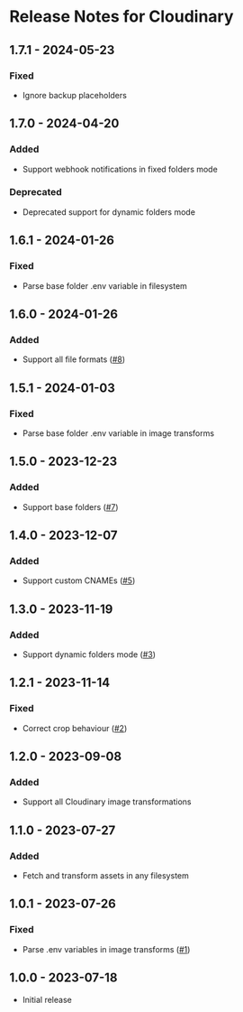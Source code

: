 # Release Notes for Cloudinary

## 1.7.1 - 2024-05-23

### Fixed

- Ignore backup placeholders

## 1.7.0 - 2024-04-20

### Added

- Support webhook notifications in fixed folders mode

### Deprecated

- Deprecated support for dynamic folders mode

## 1.6.1 - 2024-01-26

### Fixed

- Parse base folder .env variable in filesystem

## 1.6.0 - 2024-01-26

### Added

- Support all file formats ([#8](https://github.com/thomasvantuycom/craft-cloudinary/issues/8))

## 1.5.1 - 2024-01-03

### Fixed

- Parse base folder .env variable in image transforms

## 1.5.0 - 2023-12-23

### Added

- Support base folders ([#7](https://github.com/thomasvantuycom/craft-cloudinary/issues/7))

## 1.4.0 - 2023-12-07

### Added

- Support custom CNAMEs ([#5](https://github.com/thomasvantuycom/craft-cloudinary/issues/5))

## 1.3.0 - 2023-11-19

### Added

- Support dynamic folders mode ([#3](https://github.com/thomasvantuycom/craft-cloudinary/issues/3))

## 1.2.1 - 2023-11-14

### Fixed

- Correct crop behaviour ([#2](https://github.com/thomasvantuycom/craft-cloudinary/issues/2))

## 1.2.0 - 2023-09-08

### Added

- Support all Cloudinary image transformations

## 1.1.0 - 2023-07-27

### Added

- Fetch and transform assets in any filesystem

## 1.0.1 - 2023-07-26

### Fixed

- Parse .env variables in image transforms ([#1](https://github.com/thomasvantuycom/craft-cloudinary/issues/1))

## 1.0.0 - 2023-07-18
- Initial release
